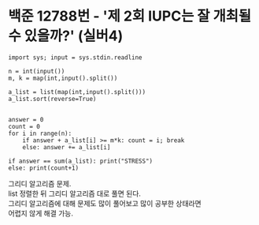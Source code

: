 # 백준 12788번 - '제 2회 IUPC는 잘 개최될 수 있을까?' (실버4)

```
import sys; input = sys.stdin.readline 

n = int(input())
m, k = map(int,input().split())

a_list = list(map(int,input().split()))
a_list.sort(reverse=True)


answer = 0
count = 0
for i in range(n):
    if answer + a_list[i] >= m*k: count = i; break
    else: answer += a_list[i]

if answer == sum(a_list): print("STRESS")
else: print(count+1)
```

그리디 알고리즘 문제.  
list 정렬한 뒤 그리디 알고리즘 대로 풀면 된다.  
그리디 알고리즘에 대해 문제도 많이 풀어보고 많이 공부한 상태라면  
어렵지 않게 해결 가능.  